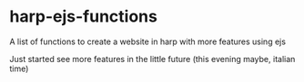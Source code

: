 # harp-ejs-functions
A list of functions to create a website in harp with more features using ejs

Just started see more features in the little future (this evening maybe, italian time)
